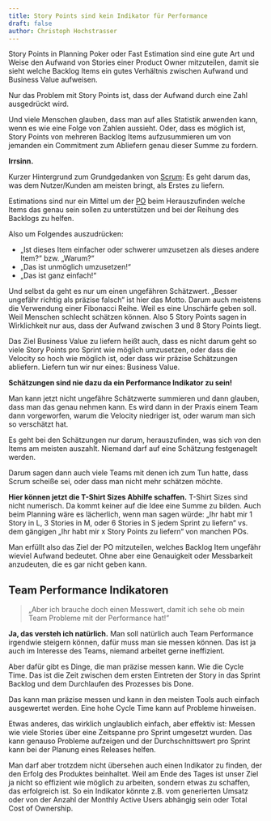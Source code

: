```yaml
---
title: Story Points sind kein Indikator für Performance
draft: false
author: Christoph Hochstrasser
---
```


Story Points in Planning Poker oder Fast Estimation sind eine gute Art und Weise den Aufwand von Stories einer Product Owner mitzuteilen, damit sie sieht welche Backlog Items ein gutes Verhältnis zwischen Aufwand und Business Value aufweisen.

Nur das Problem mit Story Points ist, dass der Aufwand durch eine Zahl ausgedrückt wird.

Und viele Menschen glauben, dass man auf alles Statistik anwenden kann, wenn es wie eine Folge von Zahlen aussieht. Oder, dass es möglich ist, Story Points von mehreren Backlog Items aufzusummieren um von jemanden ein Commitment zum Abliefern genau dieser Summe zu fordern.

**Irrsinn.**

Kurzer Hintergrund zum Grundgedanken von [Scrum](/kb/scrum): Es geht darum das, was dem Nutzer/Kunden am meisten bringt, als Erstes zu liefern.

Estimations sind nur ein Mittel um der [PO](/kb/product-owner) beim Herauszufinden welche Items das genau sein sollen zu unterstützen und bei der Reihung des Backlogs zu helfen.

Also um Folgendes auszudrücken:

- „Ist dieses Item einfacher oder schwerer umzusetzen als dieses andere Item?“ bzw. „Warum?“
- „Das ist unmöglich umzusetzen!“
- „Das ist ganz einfach!“

Und selbst da geht es nur um einen ungefähren Schätzwert. „Besser ungefähr richtig als präzise falsch“ ist hier das Motto. Darum auch meistens die Verwendung einer Fibonacci Reihe. Weil es eine Unschärfe geben soll. Weil Menschen schlecht schätzen können. Also 5 Story Points sagen in Wirklichkeit nur aus, dass der Aufwand zwischen 3 und 8 Story Points liegt.

Das Ziel Business Value zu liefern heißt auch, dass es nicht darum geht so viele Story Points pro Sprint wie möglich umzusetzen, oder dass die Velocity so hoch wie möglich ist, oder dass wir präzise Schätzungen abliefern. Liefern tun wir nur eines: Business Value.

**Schätzungen sind nie dazu da ein Performance Indikator zu sein!**

Man kann jetzt nicht ungefähre Schätzwerte summieren und dann glauben, dass man das genau nehmen kann. Es wird dann in der Praxis einem Team dann vorgeworfen, warum die Velocity niedriger ist, oder warum man sich so verschätzt hat.

Es geht bei den Schätzungen nur darum, herauszufinden, was sich von den Items am meisten auszahlt. Niemand darf auf eine Schätzung festgenagelt werden.

Darum sagen dann auch viele Teams mit denen ich zum Tun hatte, dass Scrum scheiße sei, oder dass man nicht mehr schätzen möchte.

**Hier können jetzt die T-Shirt Sizes Abhilfe schaffen.** T-Shirt Sizes sind nicht numerisch. Da kommt keiner auf die Idee eine Summe zu bilden. Auch beim Planning wäre es lächerlich, wenn man sagen würde: „Ihr habt mir 1 Story in L, 3 Stories in M, oder 6 Stories in S jedem Sprint zu liefern“ vs. dem gängigen „Ihr habt mir x Story Points zu liefern“ von manchen POs.

Man erfüllt also das Ziel der PO mitzuteilen, welches Backlog Item ungefähr wieviel Aufwand bedeutet. Ohne aber eine Genauigkeit oder Messbarkeit anzudeuten, die es gar nicht geben kann.

## Team Performance Indikatoren

> „Aber ich brauche doch einen Messwert, damit ich sehe ob mein Team Probleme mit der Performance hat!”

**Ja, das versteh ich natürlich.** Man soll natürlich auch Team Performance irgendwie steigern können, dafür muss man sie messen können. Das ist ja auch im Interesse des Teams, niemand arbeitet gerne ineffizient.

Aber dafür gibt es Dinge, die man präzise messen kann. Wie die Cycle Time. Das ist die Zeit zwischen dem ersten Eintreten der Story in das Sprint Backlog und dem Durchlaufen des Prozesses bis Done.

Das kann man präzise messen und kann in den meisten Tools auch einfach ausgewertet werden. Eine hohe Cycle Time kann auf Probleme hinweisen.

Etwas anderes, das wirklich unglaublich einfach, aber effektiv ist: Messen wie viele Stories über eine Zeitspanne pro Sprint umgesetzt wurden. Das kann genauso Probleme aufzeigen und der Durchschnittswert pro Sprint kann bei der Planung eines Releases helfen.

Man darf aber trotzdem nicht übersehen auch einen Indikator zu finden, der den Erfolg des Produktes beinhaltet. Weil am Ende des Tages ist unser Ziel ja nicht so effizient wie möglich zu arbeiten, sondern etwas zu schaffen, das erfolgreich ist. So ein Indikator könnte z.B. vom generierten Umsatz oder von der Anzahl der Monthly Active Users abhängig sein oder Total Cost of Ownership.
